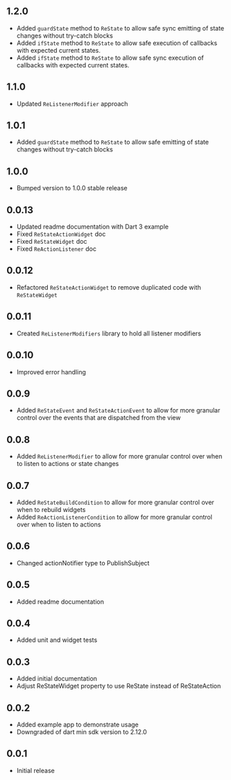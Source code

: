 ## 1.2.0
* Added `guardState` method to `ReState` to allow safe sync emitting of state changes without try-catch blocks
* Added `ifState` method to `ReState` to allow safe execution of callbacks with expected current states.
* Added `ifState` method to `ReState` to allow safe sync execution of callbacks with expected current states.

## 1.1.0
* Updated `ReListenerModifier` approach

## 1.0.1
* Added `guardState` method to `ReState` to allow safe emitting of state changes without try-catch blocks

## 1.0.0
* Bumped version to 1.0.0 stable release

## 0.0.13
* Updated readme documentation with Dart 3 example
* Fixed `ReStateActionWidget` doc
* Fixed `ReStateWidget` doc
* Fixed `ReActionListener` doc

## 0.0.12
* Refactored `ReStateActionWidget` to remove duplicated code with `ReStateWidget`

## 0.0.11
* Created `ReListenerModifiers` library to hold all listener modifiers

## 0.0.10
* Improved error handling

## 0.0.9
* Added `ReStateEvent` and `ReStateActionEvent` to allow for more granular control over the events that are dispatched from the view

## 0.0.8
* Added `ReListenerModifier` to allow for more granular control over when to listen to actions or state changes

## 0.0.7
* Added `ReStateBuildCondition` to allow for more granular control over when to rebuild widgets
* Added `ReActionListenerCondition` to allow for more granular control over when to listen to actions

## 0.0.6
* Changed actionNotifier type to PublishSubject

## 0.0.5
* Added readme documentation

## 0.0.4
* Added unit and widget tests

## 0.0.3
* Added initial documentation
* Adjust ReStateWidget property to use ReState instead of ReStateAction

## 0.0.2
* Added example app to demonstrate usage
* Downgraded of dart min sdk version to 2.12.0

## 0.0.1
* Initial release
